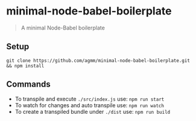 # minimal-node-babel-boilerplate

> A minimal Node-Babel boilerplate

## Setup 

```
git clone https://github.com/agmm/minimal-node-babel-boilerplate.git && npm install
```

## Commands

- To transpile and execute `./src/index.js` use: `npm run start`
- To watch for changes and auto transpile use: `npm run watch`
- To create a transpiled bundle under `./dist` use: `npm run build`